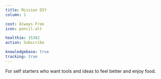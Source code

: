 ```yaml
---
title: Mission DIY
column: 1

cost: Always Free
icon: pencil-alt

healthie: 15382
action: Subscribe

knowledgebase: true
tracking: true
---
```


For self starters who want tools and ideas to feel better and enjoy food.
